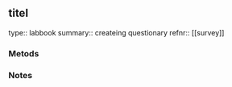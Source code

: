 ## titel

type:: labbook
summary:: createing questionary
refnr:: [[survey]]

### Metods

### Notes





